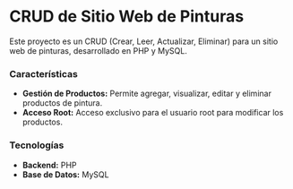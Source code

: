 # CRUD de Sitio Web de Pinturas

Este proyecto es un CRUD (Crear, Leer, Actualizar, Eliminar) para un sitio web de pinturas, desarrollado en PHP y MySQL. 

### Características
- **Gestión de Productos:** Permite agregar, visualizar, editar y eliminar productos de pintura.
- **Acceso Root:** Acceso exclusivo para el usuario root para modificar los productos.

### Tecnologías
- **Backend:** PHP
- **Base de Datos:** MySQL


 
 
